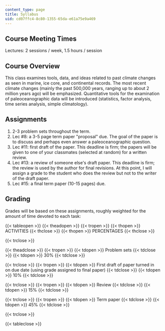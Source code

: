 ```yaml
---
content_type: page
title: Syllabus
uid: cd07ffc4-8c80-1355-65da-e61a75e9a469
---
```


Course Meeting Times
--------------------

Lectures: 2 sessions / week, 1.5 hours / session

Course Overview
---------------

This class examines tools, data, and ideas related to past climate changes as seen in marine, ice core, and continental records. The most recent climate changes (mainly the past 500,000 years, ranging up to about 2 million years ago) will be emphasized. Quantitative tools for the examination of paleoceanographic data will be introduced (statistics, factor analysis, time series analysis, simple climatology).

Assignments
-----------

1.  2-3 problem sets throughout the term.
2.  Lec #8: a 3-5 page term paper "proposal" due. The goal of the paper is to discuss and perhaps even answer a paleoceanographic question.
3.  Lec #11: first draft of the paper. This deadline is firm; the papers will be given to one of your classmates (selected at random) for a written review.
4.  Lec #13: a review of someone else's draft paper. This deadline is firm; the review is used by the author for final revisions. At this point, I will assign a grade to the student who does the review but not to the writer of the draft paper.
5.  Lec #15: a final term paper (10-15 pages) due.

Grading
-------

Grades will be based on these assignments, roughly weighted for the amount of time devoted to each task:

{{< tableopen >}}
{{< theadopen >}}
{{< tropen >}}
{{< thopen >}}
ACTIVITIES
{{< thclose >}}
{{< thopen >}}
PERCENTAGES
{{< thclose >}}

{{< trclose >}}

{{< theadclose >}}
{{< tropen >}}
{{< tdopen >}}
Problem sets
{{< tdclose >}}
{{< tdopen >}}
30%
{{< tdclose >}}

{{< trclose >}}
{{< tropen >}}
{{< tdopen >}}
First draft of paper turned in on due date (using grade assigned to final paper)
{{< tdclose >}}
{{< tdopen >}}
10%
{{< tdclose >}}

{{< trclose >}}
{{< tropen >}}
{{< tdopen >}}
Review
{{< tdclose >}}
{{< tdopen >}}
15%
{{< tdclose >}}

{{< trclose >}}
{{< tropen >}}
{{< tdopen >}}
Term paper
{{< tdclose >}}
{{< tdopen >}}
45%
{{< tdclose >}}

{{< trclose >}}

{{< tableclose >}}